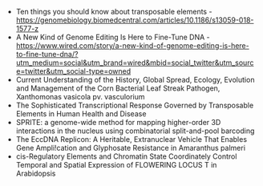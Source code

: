 - Ten things you should know about transposable elements - https://genomebiology.biomedcentral.com/articles/10.1186/s13059-018-1577-z
- A New Kind of Genome Editing Is Here to Fine-Tune DNA - https://www.wired.com/story/a-new-kind-of-genome-editing-is-here-to-fine-tune-dna/?utm_medium=social&utm_brand=wired&mbid=social_twitter&utm_source=twitter&utm_social-type=owned
- Current Understanding of the History, Global Spread, Ecology, Evolution and Management of the Corn Bacterial Leaf Streak Pathogen, Xanthomonas vasicola pv. vasculorium
- The Sophisticated Transcriptional Response Governed by Transposable Elements in Human Health and Disease
- SPRITE: a genome-wide method for mapping higher-order 3D interactions in the nucleus using combinatorial split-and-pool barcoding
- The EccDNA Replicon: A Heritable, Extranuclear Vehicle That Enables Gene Ampli!cation and Glyphosate Resistance in Amaranthus palmeri
- cis-Regulatory Elements and Chromatin State Coordinately Control Temporal and Spatial Expression of FLOWERING LOCUS T in Arabidopsis
